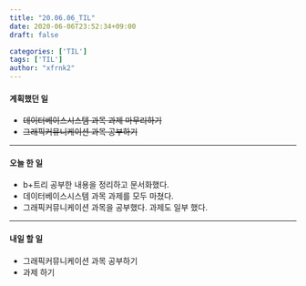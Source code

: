 ```yaml
---
title: "20.06.06_TIL"
date: 2020-06-06T23:52:34+09:00
draft: false

categories: ['TIL']
tags: ['TIL']
author: "xfrnk2"
---
```

#### 계획했던 일
+ ~~데이터베이스시스템 과목 과제 마무리하기~~
+ ~~그래픽커뮤니케이션 과목 공부하기~~
---
#### 오늘 한 일
+ b+트리 공부한 내용을 정리하고 문서화했다. 
+ 데이터베이스시스템 과목 과제를 모두 마쳤다.
+ 그래픽커뮤니케이션 과목을 공부했다. 과제도 일부 했다.
--- 
#### 내일 할 일  
+ 그래픽커뮤니케이션 과목 공부하기
+ 과제 하기
